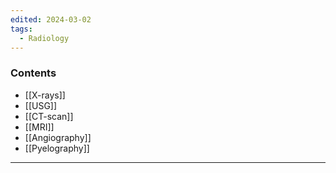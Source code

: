 ```yaml
---
edited: 2024-03-02
tags:
  - Radiology
---
```

### Contents
- [[X-rays]] 
- [[USG]] 
- [[CT-scan]] 
- [[MRI]] 
- [[Angiography]] 
- [[Pyelography]] 

---

